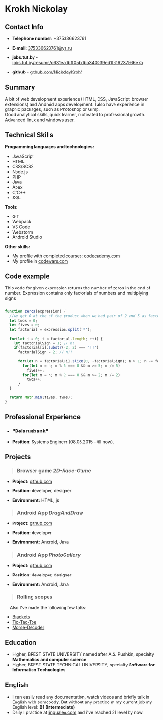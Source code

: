 # **Krokh Nickolay**


## **Contact Info**

- **Telephone number**: +375336623761 

- **E-mail**: [375336623761@ya.ru](mailto:375336623761@ya.ru)

- **jobs.tut.by** - [jobs.tut.by/resume/c631eadbff05bdba340039ed1f616237566e7a](https://brest.jobs.tut.by/resume/c631eadbff05bdba340039ed1f616237566e7a)

- **github -** [github.com/NickolayKroh/](https://github.com/NickolayKroh/)


## **Summary**

A bit of web development experience (HTML, CSS, JavaScript, browser extensions) and Android apps development. I also have experience in graphic packages, such as Photoshop or Gimp.  
Good analytical skills, quick learner, motivated to professional growth.
Advanced linux and windows user.


## **Technical Skills**

**Programming languages and technologies:**
- JavaScript 
- HTML
- CSS/SCSS
- Node.js
- PHP
- Java
- Apex
- C/C++
- SQL

**Tools:** 
- GIT
- Webpack
- VS Code
- Webstorm
- Android Studio

**Other skills:**
- My profile with completed courses: [codecademy.com](https://www.codecademy.com/profiles/0239390839)
- My profile in [codewars.com](https://www.codewars.com/users/NickolayKroh)


## **Code example**

  <summary>This code for given expression returns the number of zeros in the end of number. Expression contains only factorials of numbers and multiplying signs</summary>
  
```javascript

function zeros(expression) {
  //we get 0 at the of the product when we had pair of 2 and 5 as factors
  let twos = 0;
  let fives = 0;
  let factorial = expression.split('*');
  
  for(let i = 0; i < factorial.length; ++i) {
    let factorialSign = 1; // n!
    if(factorial[i].substr(-2, 2) === '!!')
      factorialSign = 2; // n!!
      
      for(let n = factorial[i].slice(0, -factorialSign); n > 1; n -= factorialSign) {
        for(let m = n; m % 5 === 0 && m >= 5; m /= 5)
          fives++;
        for(let m = n; m % 2 === 0 && m >= 2; m /= 2)
          twos++;
      }
  }
  
  return Math.min(fives, twos);
} 
```


## **Professional Experience**

- ### "Belarusbank"
   
- **Position**: Systems Engineer (08.08.2015 - till now).


## **Projects**

> ### Browser game *2D-Race-Game*

- **Project:** [github.com](https://github.com/NickolayKroh/2D-Race-Game)

- **Position:** developer, designer

- **Environment:** HTML, js


>### Android App *DragAndDraw*

- **Project:** [github.com](https://github.com/NickolayKroh/DragAndDraw)

- **Position:** developer

- **Environment:** Android, Java


> ### Android App *PhotoGallery*

- **Project:** [github.com](https://github.com/NickolayKroh/PhotoGallery)

- **Position:** developer,  designer

- **Environment:** Android, Java


> ### Rolling scopes

&nbsp;&nbsp;&nbsp; Also I've made the following few talks:

- [Brackets](https://github.com/NickolayKroh/brackets)
- [Tic-Tac-Toe](https://github.com/NickolayKroh/tic-tac-toe)
- [Morse-Decoder](https://github.com/NickolayKroh/morse-decoder)


## **Education**

-   Higher, BREST STATE UNIVERSITY named after A.S. Pushkin, specialty **Mathematics and computer science**
-   Higher, BREST STATE TECHNICAL UNIVERSITY, specialty **Software for Information Technologies**


## **English**
    
-   I can easily read any documentation, watch videos and briefly talk in English with somebody. But without any practice at my current job my English level:  **B1 (Intermediate)**
- Daily I practice at [lingualeo.com](https://lingualeo.com/) and i've reached 31 level by now.
